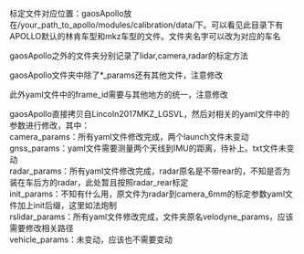 标定文件对应位置：gaosApollo放在/your_path_to_apollo/modules/calibration/data/下。可以看见此目录下有APOLLO默认的林肯车型和mkz车型的文件。文件夹名字可以改为对应的车名  
  
gaosApollo之外的文件夹分别记录了lidar,camera,radar的标定方法  
  
gaosApollo文件夹中除了*_params还有其他文件，注意修改  
  
此外yaml文件中的frame_id需要与其他地方的统一，注意修改  
  
gaosApollo直接拷贝自Lincoln2017MKZ_LGSVL，然后对相关的yaml文件中的参数进行修改，其中：  
camera_params：所有yaml文件修改完成，两个launch文件未变动  
gnss_params：yaml文件需要测量两个天线到IMU的距离，待补上。txt文件未变动  
radar_params：所有yaml文件修改完成，radar原名是不带rear的，不知是否为装在车后方的radar，此处暂且按照radar_rear标定  
init_params：不知有什么用，原文件为radar到camera_6mm的标定参数yaml文件加上init后缀，这里如法炮制  
rslidar_params：所有yaml文件修改完成，文件夹原名velodyne_params，应该需要修改相关路径  
vehicle_params：未变动，应该也不需要变动  

